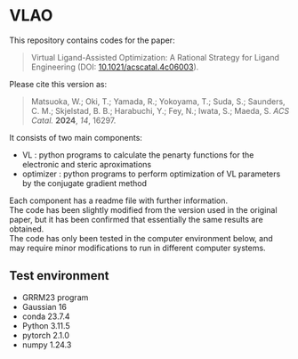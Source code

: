 # VLAO

This repository contains codes for the paper:   
> Virtual Ligand-Assisted Optimization: A Rational Strategy for Ligand Engineering (DOI: [10.1021/acscatal.4c06003](https://pubs.acs.org/doi/10.1021/acscatal.4c06003)).  

Please cite this version as:

> Matsuoka, W.; Oki, T.; Yamada, R.; Yokoyama, T.; Suda, S.; Saunders, C. M.; Skjelstad, B. B.; Harabuchi, Y.; Fey, N.; Iwata, S.; Maeda, S. _ACS Catal._ **2024**, _14_, 16297. 

It consists of two main components:
- VL : python programs to calculate the penarty functions for the electronic and steric aproximations
- optimizer : python programs to perform optimization of VL parameters by the conjugate gradient method
  
Each component has a readme file with further information.  
The code has been slightly modified from the version used in the original paper, but it has been confirmed that essentially the same results are obtained.   
The code has only been tested in the computer environment below, and may require minor modifications to run in different computer systems.  

## Test environment
- GRRM23 program  
- Gaussian 16
- conda 23.7.4
- Python 3.11.5
- pytorch 2.1.0  
- numpy 1.24.3  

